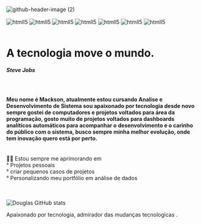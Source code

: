 
![github-header-image (2)](https://github.com/DouglasRm2/DouglasRm2/assets/136249879/039e5d52-3125-4151-a968-3dc0def885d2)


<div>
 
 
   <img align="center" alt="htmll5" src="https://img.shields.io/badge/TypeScript-007ACC?style=for-the-badge&logo=typescript&logoColor=white" />
   <img align="center" alt="htmll5" src="https://img.shields.io/badge/Node.js-43853D?style=for-the-badge&logo=node.js&logoColor=white" />
    <img align="center" alt="htmll5" src="https://img.shields.io/badge/MySQL-00000F?style=for-the-badge&logo=mysql&logoColor=white" />
   <img align="center" alt="htmll5" src="https://img.shields.io/badge/Flask-000000?style=for-the-badge&logo=flask&logoColor=white" />
 

   <img align="center" alt="htmll5" src="https://img.shields.io/badge/JavaScript-F7DF1E?style=for-the-badge&logo=javascript&logoColor=black)" />
   <img align="center" alt="htmll5" src="https://img.shields.io/badge/Angular-DD0031?style=for-the-badge&logo=angular&logoColor=white" />
   <img align="center" alt="htmll5" src="https://img.shields.io/badge/Python-14354C?style=for-the-badge&logo=python&logoColor=white" />
  
</div>

<br>
<h1> A tecnologia move o mundo. </h1> <h5> Steve Jobs</h5>
</br>
<h4>   Meu nome é Mackson, atualmente estou cursando Analise e Desenvolvimento de Sistema 
  sou apaixonado por tecnologia desde novo sempre gostei de computadores e projetos voltados 
  para área da programação, gosto muito de projetos voltados para dashboards analíticos 
  automáticos para acompanhar o desenvolvimento e o carinho do público com o sistema, 
  busco sempre minha melhor evolução, onde tem inovação quero está por perto.
</h4>
<br> 
👨‍💻 Estou sempre me aprimorando em <br>
° Projetos pessoais <br>
° criar pequenos casos de projetos <br>
° Personalizando meu portfólio em análise de dados
</div>
<br> 
<br> 
<br> 


<div>
  


![Douglas GitHub stats](https://github-readme-stats.vercel.app/api?username=DouglasRm2&show_icons=true&theme=dark)

</div>





<div>
Apaixonado por tecnologia, admirador das mudanças tecnologicas .
  
</div>
<div> 
<br>





